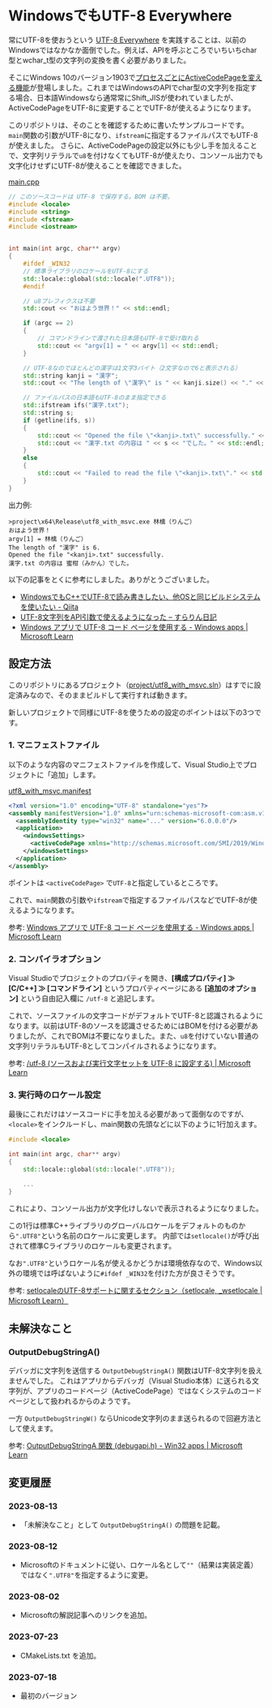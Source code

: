 # WindowsでもUTF-8 Everywhere

常にUTF-8を使おうという [UTF-8 Everywhere](http://utf8everywhere.org/) を実践することは、以前のWindowsではなかなか面倒でした。例えば、APIを呼ぶところでいちいちchar型とwchar_t型の文字列の変換を書く必要がありました。

そこにWindows 10のバージョン1903で[プロセスごとにActiveCodePageを変える機能](https://learn.microsoft.com/ja-jp/windows/apps/design/globalizing/use-utf8-code-page)が登場しました。これまではWindowsのAPIでchar型の文字列を指定する場合、日本語Windowsなら通常常にShift_JISが使われていましたが、ActiveCodePageをUTF-8に変更することでUTF-8が使えるようになります。

このリポジトリは、そのことを確認するために書いたサンプルコードです。
`main`関数の引数がUTF-8になり、`ifstream`に指定するファイルパスでもUTF-8が使えました。
さらに、ActiveCodePageの設定以外にも少し手を加えることで、文字列リテラルで`u8`を付けなくてもUTF-8が使えたり、コンソール出力でも文字化けせずにUTF-8が使えることを確認できました。

[main.cpp](main.cpp)

```cpp
// このソースコードは UTF-8 で保存する。BOM は不要。
#include <locale>
#include <string>
#include <fstream>
#include <iostream>


int main(int argc, char** argv)
{
    #ifdef _WIN32
    // 標準ライブラリのロケールをUTF-8にする
    std::locale::global(std::locale(".UTF8"));
    #endif

    // u8プレフィクスは不要
    std::cout << "おはよう世界！" << std::endl;

    if (argc == 2)
    {
        // コマンドラインで渡された日本語もUTF-8で受け取れる
        std::cout << "argv[1] = " << argv[1] << std::endl;
    }

    // UTF-8なのでほとんどの漢字は1文字3バイト（2文字なので6と表示される）
    std::string kanji = "漢字";
    std::cout << "The length of \"漢字\" is " << kanji.size() << "." << std::endl;

    // ファイルパスの日本語もUTF-8のまま指定できる
    std::ifstream ifs("漢字.txt");
    std::string s;
    if (getline(ifs, s))
    {
        std::cout << "Opened the file \"<kanji>.txt\" successfully." << std::endl;
        std::cout << "漢字.txt の内容は " << s << "でした。" << std::endl;
    }
    else
    {
        std::cout << "Failed to read the file \"<kanji>.txt\"." << std::endl;
    }
}
```

出力例:
```
>project\x64\Release\utf8_with_msvc.exe 林檎（りんご）
おはよう世界！
argv[1] = 林檎（りんご）
The length of "漢字" is 6.
Opened the file "<kanji>.txt" successfully.
漢字.txt の内容は 蜜柑（みかん）でした。
```

以下の記事をとくに参考にしました。ありがとうございました。

 - [WindowsでもC++でUTF-8で読み書きしたい、他OSと同じビルドシステムを使いたい - Qiita](https://qiita.com/tats-u/items/ef149aee6b69407db79b)
 - [UTF-8文字列をAPI引数で使えるようになった – すらりん日記](https://blog.techlab-xe.net/using-string-utf-8-winapi/)
 - [Windows アプリで UTF-8 コード ページを使用する - Windows apps | Microsoft Learn](https://learn.microsoft.com/ja-jp/windows/apps/design/globalizing/use-utf8-code-page)


## 設定方法

このリポジトリにあるプロジェクト（[project/utf8_with_msvc.sln](project/utf8_with_msvc.sln)）はすでに設定済みなので、そのままビルドして実行すれば動きます。

新しいプロジェクトで同様にUTF-8を使うための設定のポイントは以下の3つです。

### 1. マニフェストファイル

以下のような内容のマニフェストファイルを作成して、Visual Studio上でプロジェクトに「追加」します。

[utf8_with_msvc.manifest](project/utf8_with_msvc.manifest)

```xml
<?xml version="1.0" encoding="UTF-8" standalone="yes"?>
<assembly manifestVersion="1.0" xmlns="urn:schemas-microsoft-com:asm.v1">
  <assemblyIdentity type="win32" name="..." version="6.0.0.0"/>
  <application>
    <windowsSettings>
      <activeCodePage xmlns="http://schemas.microsoft.com/SMI/2019/WindowsSettings">UTF-8</activeCodePage>
    </windowsSettings>
  </application>
</assembly>
```
ポイントは `<activeCodePage>` で`UTF-8`と指定しているところです。

これで、`main`関数の引数や`ifstream`で指定するファイルパスなどでUTF-8が使えるようになります。

参考: [Windows アプリで UTF-8 コード ページを使用する - Windows apps | Microsoft Learn](https://learn.microsoft.com/ja-jp/windows/apps/design/globalizing/use-utf8-code-page)


### 2. コンパイラオプション

Visual Studioでプロジェクトのプロパティを開き、**[構成プロパティ] ≫ [C/C++] ≫ [コマンドライン]** というプロパティページにある **[追加のオプション]** という自由記入欄に `/utf-8` と追記します。

これで、ソースファイルの文字コードがデフォルトでUTF-8と認識されるようになります。以前はUTF-8のソースを認識させるためにはBOMを付ける必要がありましたが、これでBOMは不要になりました。また、`u8`を付けていない普通の文字列リテラルもUTF-8としてコンパイルされるようになります。

参考: [/utf-8 (ソースおよび実行文字セットを UTF-8 に設定する) | Microsoft Learn](https://learn.microsoft.com/ja-jp/cpp/build/reference/utf-8-set-source-and-executable-character-sets-to-utf-8?view=msvc-170)


### 3. 実行時のロケール設定

最後にこれだけはソースコードに手を加える必要があって面倒なのですが、`<locale>`をインクルードし、main関数の先頭などに以下のように1行加えます。

```cpp
#include <locale>

int main(int argc, char** argv)
{
    std::locale::global(std::locale(".UTF8"));

    ...
}
```

これにより、コンソール出力が文字化けしないで表示されるようになりました。

この1行は標準C++ライブラリのグローバルロケールをデフォルトのものから`".UTF8"`という名前のロケールに変更します。
内部では`setlocale()`が呼び出されて標準Cライブラリのロケールも変更されます。

なお`".UTF8"`というロケール名が使えるかどうかは環境依存なので、Windows以外の環境では呼ばないように`#ifdef _WIN32`を付けた方が良さそうです。

参考: [setlocaleのUTF-8サポートに関するセクション（setlocale, _wsetlocale | Microsoft Learn）](https://learn.microsoft.com/ja-jp/cpp/c-runtime-library/reference/setlocale-wsetlocale?view=msvc-170#utf-8-support)


## 未解決なこと

### OutputDebugStringA()

デバッガに文字列を送信する `OutputDebugStringA()` 関数はUTF-8文字列を扱えませんでした。
これはアプリからデバッガ（Visual Studio本体）に送られる文字列が、アプリのコードページ（ActiveCodePage）ではなくシステムのコードページとして扱われるからのようです。

一方 `OutputDebugStringW()` ならUnicode文字列のまま送られるので回避方法として使えます。

参考: [OutputDebugStringA 関数 (debugapi.h) - Win32 apps | Microsoft Learn](https://learn.microsoft.com/ja-jp/windows/win32/api/debugapi/nf-debugapi-outputdebugstringa)


## 変更履歴

### 2023-08-13
- 「未解決なこと」として `OutputDebugStringA()` の問題を記載。

### 2023-08-12
- Microsoftのドキュメントに従い、ロケール名として`""`（結果は実装定義）ではなく`".UTF8"`を指定するように変更。

### 2023-08-02
- Microsoftの解説記事へのリンクを追加。

### 2023-07-23
- CMakeLists.txt を追加。

### 2023-07-18
- 最初のバージョン
